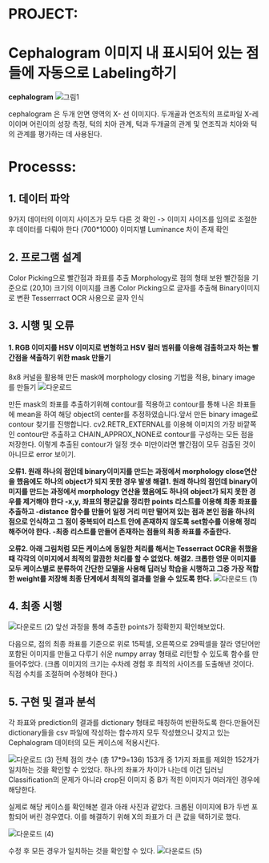 # PROJECT: 
# Cephalogram 이미지 내 표시되어 있는 점들에 자동으로 Labeling하기


**cephalogram**
![그림1](https://user-images.githubusercontent.com/46522501/104128837-2b8c6180-53ad-11eb-9f57-e4f126a7d34a.png)

cephalogram 은 두개 안면 영역의 X- 선 이미지다. 두개골과 연조직의 프로파일 X-레이이며 어린이의 성장 측정, 턱의 치아 관계, 턱과 두개골의 관계 및 연조직과 치아와 턱의 관계를 평가하는 데 사용된다. 


# Processs:
## 1. 데이터 파악
9가지 데이터의 이미지 사이즈가 모두 다른 것 확인 -> 이미지 사이즈를 임의로 조절한 후 데이터를 다뤄야 한다 (700*1000)
이미지별 Luminance 차이 존재 확인

## 2. 프로그램 설계
  Color Picking으로 빨간점과 좌표를 추출
  Morphology로 점의 형태 보완
  빨간점을 기준으로 (20,10) 크기의 이미지를 크롭 
  Color Picking으로 글자를 추출해 Binary이미지로 변환
  Tesserrract OCR 사용으로 글자 인식

## 3. 시행 및 오류
#### 1. RGB 이미지를 HSV 이미지로 변형하고 HSV 컬러 범위를 이용해 검출하고자 하는 빨간점을 색출하기 위한 mask 만들기
8x8 커널을 활용해 만든 mask에 morphology closing 기법을 적용, binary image를 만들기
![다운로드](https://user-images.githubusercontent.com/46522501/104128588-ddc32980-53ab-11eb-82fa-7751923c1c15.png)


만든 mask의 좌표를 추출하기위해 contour를 적용하고 contour를 통해 나온 좌표들에 mean을 하여 해당 object의 center를 추정하였습니다.앞서 만든 binary image로 contour 찾기를 진행합니다. cv2.RETR_EXTERNAL를 이용해 이미지의 가장 바깥쪽인 contour만 추출하고 CHAIN_APPROX_NONE로 contour를 구성하는 모든 점을 저장한다.
이렇게 추출된 contour가 일정 갯수 미만이라면 빨간점이 모두 검출된 것이 아니므로 error 보이기.

**오류1. 원래 하나의 점인데 binary이미지를 만드는 과정에서 morphology close연산을 했음에도 하나의 object가 되지 못한 경우 발생
해결1. 원래 하나의 점인데 binary이미지를 만드는 과정에서 morphology 연산을 했음에도 하나의 object가 되지 못한 경우를 제거해야 한다
-x,y, 좌표의 평균값을 정리한 points 리스트를 이용해 최종 좌표를 추출하고
-distance 함수를 만들어 일정 거리 미만 떨어져 있는 점과 본인 점을 하나의 점으로 인식하고 그 점이 중복되어 리스트 안에 존재하지 않도록 set함수를 이용해 정리해주어야 한다.
-최종 리스트를 만들어 존재하는 점들의 최종 좌표를 추출한다.**


**오류2. 아래 그림처럼 모든 케이스에 동일한 처리를 해서는 Tesserract OCR을 취했을 때 각각의 이미지에서 최적의 깔끔한 처리를 할 수 없었다. 
해결2. 크롭한 영문 이미지를 모두 케이스별로 분류하여 간단한 모델을 사용해 딥러닝 학습을 시행하고 그중 가장 적합한 weight를 저장해 최종 단계에서 최적의 결과를 얻을 수 있도록 한다.**
![다운로드 (1)](https://user-images.githubusercontent.com/46522501/104128626-17943000-53ac-11eb-88d8-b1c3821e558a.png)



## 4. 최종 시행
![다운로드 (2)](https://user-images.githubusercontent.com/46522501/104128646-3d213980-53ac-11eb-91d0-03d92715f51f.png)
앞선 과정을 통해 추출한 points가 정확한지 확인해보았다.

다음으로,
점의 최종 좌표를 기준으로 위로 15픽셀, 오른쪽으로 29픽셀을 잘라 영단어만 포함된 이미지를 만들고 다루기 쉬운 numpy array 형태로 리턴할 수 있도록 함수를 만들어주었다.
(크롭 이미지의 크기는 수차례 경험 후 최적의 사이즈를 도출해낸 것이다. 직접 수치를 조절하며 수정해야 한다.)

## 5. 구현 및 결과 분석
 각 좌표와 prediction의 결과를 dictionary 형태로 매칭하여 반환하도록 한다.만들어진 dictionary들을 csv 파일에 작성하는 함수까지 모두 작성했으니 갖지고 있는 Cephalogram 데이터의 모든 케이스에 적용시킨다.
 
 ![다운로드 (3)](https://user-images.githubusercontent.com/46522501/104128685-680b8d80-53ac-11eb-8352-1f2add9cbeb9.png)
전체 점의 갯수 (총 17*9=136) 153개 중 1가지 좌표를 제외한 152개가 일치하는 것을 확인할 수 있었다. 
하나의 좌표가 차이가 나는데 이건 딥러닝 Classification의 문제가 아니라 crop된 이미지 중 B가 적힌 이미지가 여러개인 경우에 해당한다.


실제로 해당 케이스를 확인해본 결과 아래 사진과 같았다. 크롭된 이미지에 B가 두번 포함되어 버린 경우였다. 이를 해결하기 위해 X의 좌표가 더 큰 값을 택하기로 했다.

![다운로드 (4)](https://user-images.githubusercontent.com/46522501/104128721-8a9da680-53ac-11eb-84f2-1f3c9b548769.png)


수정 후 모든 경우가 일치하는 것을 확인할 수 있다.
![다운로드 (5)](https://user-images.githubusercontent.com/46522501/104128748-a5701b00-53ac-11eb-9091-1dfe9584b2c5.png)




